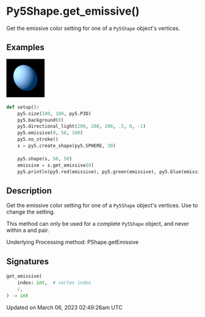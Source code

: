 # Py5Shape.get_emissive()

Get the emissive color setting for one of a `Py5Shape` object's vertices.

## Examples

<div class="example-table">

<div class="example-row"><div class="example-cell-image">

![example picture for get_emissive()](/images/reference/Py5Shape_get_emissive_0.png)

</div><div class="example-cell-code">

```python
def setup():
    py5.size(100, 100, py5.P3D)
    py5.background(0)
    py5.directional_light(200, 200, 200, .5, 0, -1)
    py5.emissive(0, 50, 100)
    py5.no_stroke()
    s = py5.create_shape(py5.SPHERE, 30)

    py5.shape(s, 50, 50)
    emissive = s.get_emissive(0)
    py5.println(py5.red(emissive), py5.green(emissive), py5.blue(emissive))
```

</div></div>

</div>

## Description

Get the emissive color setting for one of a `Py5Shape` object's vertices. Use [](py5shape_set_emissive) to change the setting.

This method can only be used for a complete `Py5Shape` object, and never within a [](py5shape_begin_shape) and [](py5shape_end_shape) pair.

Underlying Processing method: PShape.getEmissive

## Signatures

```python
get_emissive(
    index: int,  # vertex index
    /,
) -> int
```

Updated on March 06, 2023 02:49:26am UTC
